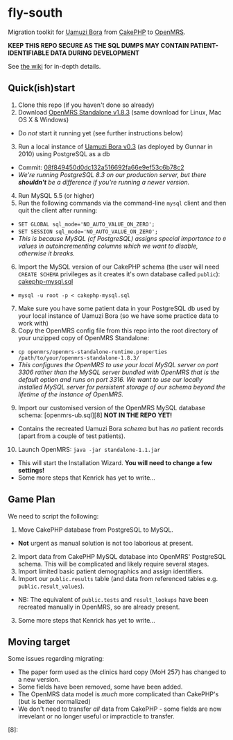 fly-south
=========

Migration toolkit for [Uamuzi Bora][1] from [CakePHP][2] to [OpenMRS][3].

**KEEP THIS REPO SECURE AS THE SQL DUMPS MAY CONTAIN PATIENT-IDENTIFIABLE DATA DURING DEVELOPMENT**

See [the wiki][4] for in-depth details.

## Quick(ish)start

 1. Clone this repo (if you haven't done so already)
 2. Download [OpenMRS Standalone v1.8.3][5] (same download for Linux, Mac OS X & Windows)
  - Do *not* start it running yet (see further instructions below)
 3. Run a local instance of [Uamuzi Bora v0.3][6] (as deployed by Gunnar in 2010) using PostgreSQL as a db
  - Commit: [08f849450d0dc132a516692fa66e9ef53c6b78c2][6]
  - _We're running PostgreSQL 8.3 on our production server, but there **shouldn't** be a difference if you're running a newer version._
 4. Run MySQL 5.5 (or higher)
 5. Run the following commands via the command-line `mysql` client and then quit the client after running:
  - `SET GLOBAL sql_mode='NO_AUTO_VALUE_ON_ZERO';`
  - `SET SESSION sql_mode='NO_AUTO_VALUE_ON_ZERO';`
  - _This is because MySQL (cf PostgreSQL) assigns special importance to `0` values in autoincrementing columns which we want to disable, otherwise it breaks._
 6. Import the MySQL version of our CakePHP schema (the user will need `CREATE SCHEMA` privileges as it creates it's own database called `public`): [cakephp-mysql.sql][7]
  - `mysql -u root -p < cakephp-mysql.sql`
 7. Make sure you have some patient data in your PostgreSQL db used by your local instance of Uamuzi Bora (so we have some practice data to work with)
 8. Copy the OpenMRS config file from this repo into the root directory of your unzipped copy of OpenMRS Standalone:
  - `cp openmrs/openmrs-standalone-runtime.properties /path/to/your/openmrs-standalone-1.8.3/`
  - _This configures the OpenMRS to use your local MySQL server on port 3306 rather than the MySQL server bundled with OpenMRS that is the default option and runs on port 3316. We want to use our locally installed MySQL server for persistent storage of our schema beyond the lifetime of the instance of OpenMRS._
 9. Import our customised version of the OpenMRS MySQL database schema: [openmrs-ub.sql][8] **NOT IN THE REPO YET!**
  - Contains the recreated Uamuzi Bora _schema_ but has _no_ patient records (apart from a couple of test patients).
 10. Launch OpenMRS: `java -jar standalone-1.1.jar`
  - This will start the Installation Wizard. **You will need to change a few settings!**
  - Some more steps that Kenrick has yet to write...
  
## Game Plan

We need to script the following:

 1. Move CakePHP database from PostgreSQL to MySQL.
  - **Not** urgent as manual solution is not too laborious at present.
 2. Import data from CakePHP MySQL database into OpenMRS' PostgreSQL schema. This will be complicated and likely require several stages.
  1. Import limited basic patient demographics and assign identifiers.
  2. Import our `public.results` table (and data from referenced tables e.g. `public.result_values`).
   - NB: The equivalent of `public.tests` and `result_lookups` have been recreated manually in OpenMRS, so are already present.
  3. Some more steps that Kenrick has yet to write...

## Moving target
Some issues regarding migrating:
 - The paper form used as the clinics hard copy (MoH 257) has changed to a new version.
  - Some fields have been removed, some have been added.
 - The OpenMRS data model is *much* more complicated than CakePHP's (but is better normalized) 
 - We don't need to transfer *all* data from CakePHP - some fields are now irrevelant or no longer useful or impracticle to transfer.
 
[1]: http://uamuzibora.com
[2]: http://cakephp.org
[3]: http://openmrs.org
[4]: https://github.com/uamuzibora/fly-south/wiki
[5]: http://sourceforge.net/projects/openmrs/files/releases/OpenMRS_1.8.3/openmrs-standalone-1.8.3.zip/download
[6]: https://github.com/uamuzibora/uamuzi-bora/commit/08f849450d0dc132a516692fa66e9ef53c6b78c2
[7]: https://github.com/uamuzibora/fly-south/blob/master/sql/cakephp-mysql.sql
[8]: